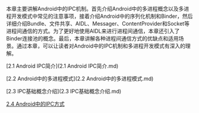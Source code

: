 本章主要讲解Android中的IPC机制。首先介绍Android中的多进程概念以及多进程开发模式中常见的注意事项，接着介绍Android中的序列化机制和Binder，然后详细介绍Bundle、文件共享、AIDL、Messager、ContentProvider和Socket等进程间通信的方式。为了更好地使用AIDL来进行进程间通信，本章还引入了Binder连接池的概念。最后，本章讲解各种进程间通信方式的优缺点和适用场景。通过本章，可以让读者对Android中的IPC机制和多进程开发模式有深入的理解。

[2.1 Android IPC简介](2.1 Android IPC简介.md)

[2.2 Android中的多进程模式](2.2 Android中的多进程模式.md)

[2.3 IPC基础概念介绍](2.3 IPC基础概念介绍.md)

[2.4 Android中的IPC方式](Android中的IPC方式.md)